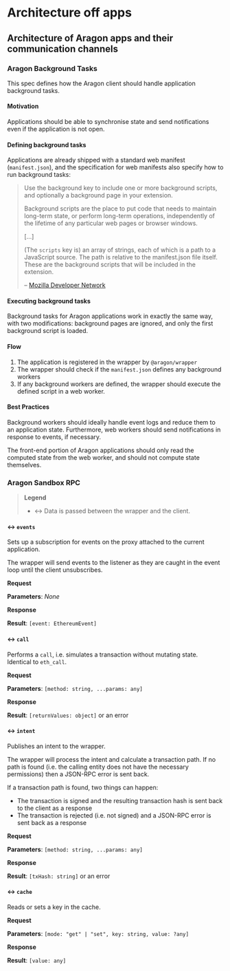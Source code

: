 # Architecture off apps

## Architecture of Aragon apps and their communication channels

### Aragon Background Tasks <a href="#aragon-background-tasks" id="aragon-background-tasks"></a>

This spec defines how the Aragon client should handle application background tasks.

#### Motivation <a href="#motivation" id="motivation"></a>

Applications should be able to synchronise state and send notifications even if the application is not open.

#### Defining background tasks <a href="#defining-background-tasks" id="defining-background-tasks"></a>

Applications are already shipped with a standard web manifest (`manifest.json`), and the specification for web manifests also specify how to run background tasks:

> Use the background key to include one or more background scripts, and optionally a background page in your extension.
>
> Background scripts are the place to put code that needs to maintain long-term state, or perform long-term operations, independently of the lifetime of any particular web pages or browser windows.
>
> \[...]
>
> (The `scripts` key is) an array of strings, each of which is a path to a JavaScript source. The path is relative to the manifest.json file itself. These are the background scripts that will be included in the extension.
>
> – [Mozilla Developer Network](https://developer.mozilla.org/en-US/Add-ons/WebExtensions/manifest.json/background)

#### Executing background tasks <a href="#executing-background-tasks" id="executing-background-tasks"></a>

Background tasks for Aragon applications work in exactly the same way, with two modifications: background pages are ignored, and only the first background script is loaded.

#### Flow <a href="#flow" id="flow"></a>

1. The application is registered in the wrapper by `@aragon/wrapper`
2. The wrapper should check if the `manifest.json` defines any background workers
3. If any background workers are defined, the wrapper should execute the defined script in a web worker.

#### Best Practices <a href="#best-practices" id="best-practices"></a>

Background workers should ideally handle event logs and reduce them to an application state. Furthermore, web workers should send notifications in response to events, if necessary.

The front-end portion of Aragon applications should only read the computed state from the web worker, and should not compute state themselves.

### Aragon Sandbox RPC <a href="#aragon-sandbox-rpc" id="aragon-sandbox-rpc"></a>

> **Legend**
>
> * ↔ Data is passed between the wrapper and the client.

#### ↔ `events` <a href="#events" id="events"></a>

Sets up a subscription for events on the proxy attached to the current application.

The wrapper will send events to the listener as they are caught in the event loop until the client unsubscribes.

**Request**

**Parameters**: _None_

**Response**

**Result**: `[event: EthereumEvent]`

#### ↔ `call` <a href="#call" id="call"></a>

Performs a `call`, i.e. simulates a transaction without mutating state. Identical to `eth_call`.

**Request**

**Parameters**: `[method: string, ...params: any]`

**Response**

**Result**: `[returnValues: object]` or an error

#### ↔ `intent` <a href="#intent" id="intent"></a>

Publishes an intent to the wrapper.

The wrapper will process the intent and calculate a transaction path. If no path is found (i.e. the calling entity does not have the necessary permissions) then a JSON-RPC error is sent back.

If a transaction path is found, two things can happen:

* The transaction is signed and the resulting transaction hash is sent back to the client as a response
* The transaction is rejected (i.e. not signed) and a JSON-RPC error is sent back as a response

**Request**

**Parameters**: `[method: string, ...params: any]`

**Response**

**Result**: `[txHash: string]` or an error

#### ↔ `cache` <a href="#cache" id="cache"></a>

Reads or sets a key in the cache.

**Request**

**Parameters**: `[mode: "get" | "set", key: string, value: ?any]`

**Response**

**Result**: `[value: any]`
